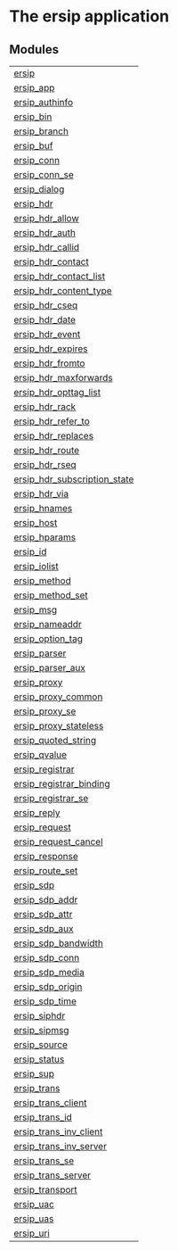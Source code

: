 

# The ersip application #


## Modules ##


<table width="100%" border="0" summary="list of modules">
<tr><td><a href="ersip.md" class="module">ersip</a></td></tr>
<tr><td><a href="ersip_app.md" class="module">ersip_app</a></td></tr>
<tr><td><a href="ersip_authinfo.md" class="module">ersip_authinfo</a></td></tr>
<tr><td><a href="ersip_bin.md" class="module">ersip_bin</a></td></tr>
<tr><td><a href="ersip_branch.md" class="module">ersip_branch</a></td></tr>
<tr><td><a href="ersip_buf.md" class="module">ersip_buf</a></td></tr>
<tr><td><a href="ersip_conn.md" class="module">ersip_conn</a></td></tr>
<tr><td><a href="ersip_conn_se.md" class="module">ersip_conn_se</a></td></tr>
<tr><td><a href="ersip_dialog.md" class="module">ersip_dialog</a></td></tr>
<tr><td><a href="ersip_hdr.md" class="module">ersip_hdr</a></td></tr>
<tr><td><a href="ersip_hdr_allow.md" class="module">ersip_hdr_allow</a></td></tr>
<tr><td><a href="ersip_hdr_auth.md" class="module">ersip_hdr_auth</a></td></tr>
<tr><td><a href="ersip_hdr_callid.md" class="module">ersip_hdr_callid</a></td></tr>
<tr><td><a href="ersip_hdr_contact.md" class="module">ersip_hdr_contact</a></td></tr>
<tr><td><a href="ersip_hdr_contact_list.md" class="module">ersip_hdr_contact_list</a></td></tr>
<tr><td><a href="ersip_hdr_content_type.md" class="module">ersip_hdr_content_type</a></td></tr>
<tr><td><a href="ersip_hdr_cseq.md" class="module">ersip_hdr_cseq</a></td></tr>
<tr><td><a href="ersip_hdr_date.md" class="module">ersip_hdr_date</a></td></tr>
<tr><td><a href="ersip_hdr_event.md" class="module">ersip_hdr_event</a></td></tr>
<tr><td><a href="ersip_hdr_expires.md" class="module">ersip_hdr_expires</a></td></tr>
<tr><td><a href="ersip_hdr_fromto.md" class="module">ersip_hdr_fromto</a></td></tr>
<tr><td><a href="ersip_hdr_maxforwards.md" class="module">ersip_hdr_maxforwards</a></td></tr>
<tr><td><a href="ersip_hdr_opttag_list.md" class="module">ersip_hdr_opttag_list</a></td></tr>
<tr><td><a href="ersip_hdr_rack.md" class="module">ersip_hdr_rack</a></td></tr>
<tr><td><a href="ersip_hdr_refer_to.md" class="module">ersip_hdr_refer_to</a></td></tr>
<tr><td><a href="ersip_hdr_replaces.md" class="module">ersip_hdr_replaces</a></td></tr>
<tr><td><a href="ersip_hdr_route.md" class="module">ersip_hdr_route</a></td></tr>
<tr><td><a href="ersip_hdr_rseq.md" class="module">ersip_hdr_rseq</a></td></tr>
<tr><td><a href="ersip_hdr_subscription_state.md" class="module">ersip_hdr_subscription_state</a></td></tr>
<tr><td><a href="ersip_hdr_via.md" class="module">ersip_hdr_via</a></td></tr>
<tr><td><a href="ersip_hnames.md" class="module">ersip_hnames</a></td></tr>
<tr><td><a href="ersip_host.md" class="module">ersip_host</a></td></tr>
<tr><td><a href="ersip_hparams.md" class="module">ersip_hparams</a></td></tr>
<tr><td><a href="ersip_id.md" class="module">ersip_id</a></td></tr>
<tr><td><a href="ersip_iolist.md" class="module">ersip_iolist</a></td></tr>
<tr><td><a href="ersip_method.md" class="module">ersip_method</a></td></tr>
<tr><td><a href="ersip_method_set.md" class="module">ersip_method_set</a></td></tr>
<tr><td><a href="ersip_msg.md" class="module">ersip_msg</a></td></tr>
<tr><td><a href="ersip_nameaddr.md" class="module">ersip_nameaddr</a></td></tr>
<tr><td><a href="ersip_option_tag.md" class="module">ersip_option_tag</a></td></tr>
<tr><td><a href="ersip_parser.md" class="module">ersip_parser</a></td></tr>
<tr><td><a href="ersip_parser_aux.md" class="module">ersip_parser_aux</a></td></tr>
<tr><td><a href="ersip_proxy.md" class="module">ersip_proxy</a></td></tr>
<tr><td><a href="ersip_proxy_common.md" class="module">ersip_proxy_common</a></td></tr>
<tr><td><a href="ersip_proxy_se.md" class="module">ersip_proxy_se</a></td></tr>
<tr><td><a href="ersip_proxy_stateless.md" class="module">ersip_proxy_stateless</a></td></tr>
<tr><td><a href="ersip_quoted_string.md" class="module">ersip_quoted_string</a></td></tr>
<tr><td><a href="ersip_qvalue.md" class="module">ersip_qvalue</a></td></tr>
<tr><td><a href="ersip_registrar.md" class="module">ersip_registrar</a></td></tr>
<tr><td><a href="ersip_registrar_binding.md" class="module">ersip_registrar_binding</a></td></tr>
<tr><td><a href="ersip_registrar_se.md" class="module">ersip_registrar_se</a></td></tr>
<tr><td><a href="ersip_reply.md" class="module">ersip_reply</a></td></tr>
<tr><td><a href="ersip_request.md" class="module">ersip_request</a></td></tr>
<tr><td><a href="ersip_request_cancel.md" class="module">ersip_request_cancel</a></td></tr>
<tr><td><a href="ersip_response.md" class="module">ersip_response</a></td></tr>
<tr><td><a href="ersip_route_set.md" class="module">ersip_route_set</a></td></tr>
<tr><td><a href="ersip_sdp.md" class="module">ersip_sdp</a></td></tr>
<tr><td><a href="ersip_sdp_addr.md" class="module">ersip_sdp_addr</a></td></tr>
<tr><td><a href="ersip_sdp_attr.md" class="module">ersip_sdp_attr</a></td></tr>
<tr><td><a href="ersip_sdp_aux.md" class="module">ersip_sdp_aux</a></td></tr>
<tr><td><a href="ersip_sdp_bandwidth.md" class="module">ersip_sdp_bandwidth</a></td></tr>
<tr><td><a href="ersip_sdp_conn.md" class="module">ersip_sdp_conn</a></td></tr>
<tr><td><a href="ersip_sdp_media.md" class="module">ersip_sdp_media</a></td></tr>
<tr><td><a href="ersip_sdp_origin.md" class="module">ersip_sdp_origin</a></td></tr>
<tr><td><a href="ersip_sdp_time.md" class="module">ersip_sdp_time</a></td></tr>
<tr><td><a href="ersip_siphdr.md" class="module">ersip_siphdr</a></td></tr>
<tr><td><a href="ersip_sipmsg.md" class="module">ersip_sipmsg</a></td></tr>
<tr><td><a href="ersip_source.md" class="module">ersip_source</a></td></tr>
<tr><td><a href="ersip_status.md" class="module">ersip_status</a></td></tr>
<tr><td><a href="ersip_sup.md" class="module">ersip_sup</a></td></tr>
<tr><td><a href="ersip_trans.md" class="module">ersip_trans</a></td></tr>
<tr><td><a href="ersip_trans_client.md" class="module">ersip_trans_client</a></td></tr>
<tr><td><a href="ersip_trans_id.md" class="module">ersip_trans_id</a></td></tr>
<tr><td><a href="ersip_trans_inv_client.md" class="module">ersip_trans_inv_client</a></td></tr>
<tr><td><a href="ersip_trans_inv_server.md" class="module">ersip_trans_inv_server</a></td></tr>
<tr><td><a href="ersip_trans_se.md" class="module">ersip_trans_se</a></td></tr>
<tr><td><a href="ersip_trans_server.md" class="module">ersip_trans_server</a></td></tr>
<tr><td><a href="ersip_transport.md" class="module">ersip_transport</a></td></tr>
<tr><td><a href="ersip_uac.md" class="module">ersip_uac</a></td></tr>
<tr><td><a href="ersip_uas.md" class="module">ersip_uas</a></td></tr>
<tr><td><a href="ersip_uri.md" class="module">ersip_uri</a></td></tr></table>

